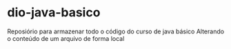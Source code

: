 # dio-java-basico
Reposiório para armazenar todo o código do curso de java básico
Alterando o conteúdo de um arquivo de forma local